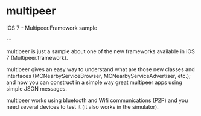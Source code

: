 multipeer
=========

iOS 7 - Multipeer.Framework sample

--

multipeer is just a sample about one of the new frameworks available in iOS 7 (Multipeer.framework).

multipeer gives an easy way to understand what are those new classes and interfaces (MCNearbyServiceBrowser, MCNearbyServiceAdvertiser, etc.); and how you can construct in a simple way great multipeer apps using simple JSON messages.

multipeer works using bluetooth and Wifi communications (P2P) and you need several devices to test it (it also works in the simulator).
